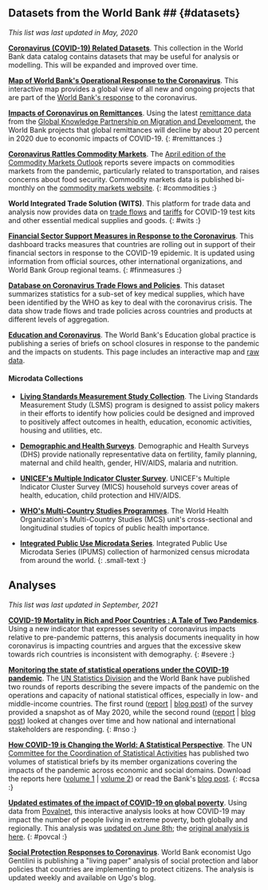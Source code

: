 
## Datasets from the World Bank ## {#datasets}

*This list was last updated in May, 2020*

**[Coronavirus (COVID-19) Related Datasets][ddh]**.
This collection in the World Bank data catalog contains datasets that may be useful for analysis or modelling.
This will be expanded and improved over time.

**[Map of World Bank's Operational Response to the Coronavirus][wb-cvmap]**.
This interactive map provides a global view of all new and ongoing projects that are part
of the [World Bank's response][wb-covid] to the coronavirus.

**[Impacts of Coronavirus on Remittances][remittances]**.
Using the latest [remittance data](https://www.knomad.org/data/remittances) from the
[Global Knowledge Partnership on Migration and Development](https://www.knomad.org/),
the World Bank projects that global remittances will decline by about 20 percent
in 2020 due to economic impacts of COVID-19.
{: #remittances :}

**[Coronavirus Rattles Commodity Markets][commodities]**.
The [April edition of the Commodity Markets Outlook](https://openknowledge.worldbank.org/bitstream/handle/10986/33624/CMO-April-2020.pdf)
reports severe impacts on commodities markets from the pandemic, particularly related to transportation, and raises concerns
about food security. Commodity markets data is published bi-monthly on the
[commodity markets website](https://www.worldbank.org/en/research/commodity-markets).
{: #commodities :}

**World Integrated Trade Solution (WITS)**.
This platform for trade data and analysis now provides data on
[trade flows](https://wits.worldbank.org/trade/covid-19-medical-products.aspx) and
[tariffs](https://wits.worldbank.org/tariff/trains/country-byhs6product.aspx?lang=en)
for COVID-19 test kits and other essential medical supplies and goods.
{: #wits :}

**[Financial Sector Support Measures in Response to the Coronavirus][fci-map]**.
This dashboard tracks measures that countries are rolling out in support of their financial sectors in response to the COVID-19
epidemic. It is updated using information from official sources, other international organizations, and World Bank Group
regional teams.
{: #finmeasures :}

**[Database on Coronavirus Trade Flows and Policies][wb-trade]**.
This dataset summarizes statistics for a sub-set of key medical supplies, which
have been identified by the WHO as key to deal with the coronavirus crisis. The
data show trade flows and trade policies across countries and products at
different levels of aggregation.

**[Education and Coronavirus][jp]**.
The World Bank's Education global practice is publishing a series of briefs on school closures in
response to the pandemic and the impacts on students. This page includes an interactive map and
[raw data][jp-csv].

#### Microdata Collections ####

* **[Living Standards Measurement Study Collection][lsms]**.
  The Living Standards Measurement Study (LSMS) program is designed to assist policy makers in their efforts to identify how policies could be designed and improved to positively affect outcomes in health, education, economic activities, housing and utilities, etc.

* **[Demographic and Health Surveys][dhs]**.
  Demographic and Health Surveys (DHS) provide nationally representative data on fertility, family planning, maternal and child health, gender, HIV/AIDS, malaria and nutrition.

* **[UNICEF's Multiple Indicator Cluster Survey][mics]**.
  UNICEF's Multiple Indicator Cluster Survey (MICS) household surveys cover areas of health, education, child protection and HIV/AIDS.

* **[WHO's Multi-Country Studies Programmes][who]**.
  The World Health Organization's Multi-Country Studies (MCS) unit's cross-sectional and longitudinal studies of topics of public health importance.

* **[Integrated Public Use Microdata Series][ipums]**.
  Integrated Public Use Microdata Series (IPUMS) collection of harmonized census microdata from around the world.
{: .small-text :}

## Analyses ##

*This list was last updated in September, 2021*

**[COVID-19 Mortality in Rich and Poor Countries : A Tale of Two Pandemics][severity]**.
Using a new indicator that expresses severity of coronavirus impacts relative to pre-pandemic
patterns, this analysis documents inequality in how coronavirus is impacting countries and argues
that the excessive skew towards rich countries is inconsistent with demography.
{: #severe :}

**[Monitoring the state of statistical operations under the COVID-19 pandemic][unsd2-blog]**.
The [UN Statistics Division](https://unstats.un.org) and the World Bank have published two rounds of reports describing the
severe impacts of the pandemic on the operations and capacity of national statistical offices, especially in low- and
middle-income countries.
The first round ([report][unsd1] | [blog post][unsd1-blog]) of the survey provided a snapshot as of May 2020, while the second round
([report][unsd2] | [blog post][unsd2-blog]) looked at changes over time and how national and international stakeholders are responding.
{: #nso :}


**[How COVID-19 is Changing the World: A Statistical Perspective][ccsa2]**.
The UN [Committee for the Coordination of Statistical Activities](https://unstats.un.org/unsd/ccsa)
has published two volumes of statistical briefs by its member organizations covering the impacts of the 
pandemic across economic and social domains.  Download the reports here ([volume 1][ccsa1] | [volume 2][ccsa2]) or read the Bank's
[blog post](https://blogs.worldbank.org/opendata/how-covid-19-changing-world-statistical-perspective-international-agencies).
{: #ccsa :}

**[Updated estimates of the impact of COVID-19 on global poverty][blog-pov2]**.
Using data from [Povalnet][povcal], this interactive analysis looks at how COVID-19 may impact
the number of people living in extreme poverty, both globally and regionally. This analysis
was [updated on June 8th][blog-pov2]; the [original analysis is here][blog-pov1].
{: #povcal :}

**[Social Protection Responses to Coronavirus][ugo]**.
World Bank economist Ugo Gentilini is publishing
a "living paper" analysis of social protection and labor policies that countries are implementing to
protect citizens. The analysis is updated weekly and available on Ugo's blog.


[ccsa1]: https://unstats.un.org/unsd/ccsa/documents/covid19-report-ccsa.pdf
[ccsa2]: https://unstats.un.org/unsd/ccsa/documents/covid19-report-ccsa_vol2.pdf

[ddh]: https://datacatalog.worldbank.org/search?search_api_views_fulltext_op=AND&f%5B0%5D=field_collection_field%3A2026&sort_by=field_wbddh_modified_date
[lsms]: https://microdatalib.worldbank.org/index.php/catalog/LSMS
[who]: https://microdata.worldbank.org/index.php/catalog/WHO
[mics]: https://microdata.worldbank.org/index.php/catalog/MICS
[dhs]: https://microdata.worldbank.org/index.php/catalog/dhs
[ipums]: https://microdata.worldbank.org/index.php/catalog/ipums

[unsd1]: https://unstats.un.org/unsd/covid19-response/covid19-nso-survey-report.pdf
[unsd2]: https://unstats.un.org/unsd/covid19-response/covid19-nso-survey-report-2.pdf
[unsd1-blog]: https://blogs.worldbank.org/opendata/covid-19-widens-gulf-global-data-inequality-while-national-statistical-offices-step-up
[unsd2-blog]: https://blogs.worldbank.org/opendata/coping-pandemic-crisis-what-do-national-statistical-offices-need-most

[ugo]: http://www.ugogentilini.net/

[jp]: https://www.worldbank.org/en/data/interactive/2020/03/24/world-bank-education-and-covid-19
[jp-csv]: https://dataviz.worldbank.org/t/EdStats/views/covid19/dsh_simple.csv

[wb-cvmap]: https://maps.worldbank.org/?COVID19=true
[wb-covid]: https://www.worldbank.org/en/who-we-are/news/coronavirus-covid19

[wb-trade]: https://www.worldbank.org/en/data/interactive/2020/04/02/database-on-coronavirus-covid-19-trade-flows-and-policies
[fci-map]: https://dataviz.worldbank.org/views/FS-COVID19/Overview?:embed=y&:isGuestRedirectFromVizportal=y&:display_count=n&:showAppBanner=false&:origin=viz_share_link&:showVizHome=n
[blog-pov1]: https://blogs.worldbank.org/opendata/impact-covid-19-coronavirus-global-poverty-why-sub-saharan-africa-might-be-region-hardest
[blog-pov2]: https://blogs.worldbank.org/opendata/updated-estimates-impact-covid-19-global-poverty
[povcal]: http://iresearch.worldbank.org/PovcalNet/home.aspx
[remittances]: https://www.worldbank.org/en/news/press-release/2020/04/22/world-bank-predicts-sharpest-decline-of-remittances-in-recent-history
[commodities]: https://www.worldbank.org/en/news/feature/2020/04/23/coronavirus-shakes-commodity-markets
[severity]: http://documents.worldbank.org/curated/en/559181590712052524/COVID-19-Mortality-in-Rich-and-Poor-Countries-A-Tale-of-Two-Pandemics
